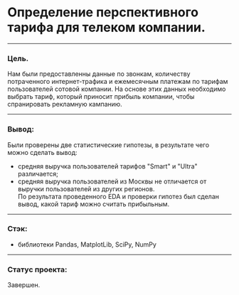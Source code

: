 # Определение перспективного тарифа для телеком компании.
-------------------------------------------
 

### Цель.

Нам были предоставленны данные по звонкам, количеству потраченного интернет-трафика и ежемесячным платежам по тарифам пользователей сотовой компании. На основе этих данных необходимо выбрать тариф, который приносит прибыль компании, чтобы спранировать рекламную кампанию.

-------------------------------------------

### Вывод:

Были проверены две статистические гипотезы, в результате чего можно сделать вывод:
 - средняя выручка пользователей тарифов "Smart" и "Ultra" различается;
 - средняя выручка пользователей из Москвы не отличается от выручки пользователей из других регионов.  
По результата проведенного EDA и проверки гипотез был сделан вывод, какой тариф можно считать прибыльным.

------------------------------------------
 
### Стэк:

- библиотеки Pandas, MatplotLib, SciPy, NumPy

-------------------------------------------

### Статус проекта:

Завершен.
